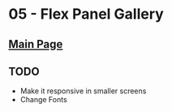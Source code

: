 # 05 - Flex Panel Gallery

## <a href='https://github.com/Mugilan-Codes/javascript-30'>Main Page</a>

## TODO

- Make it responsive in smaller screens
- Change Fonts
